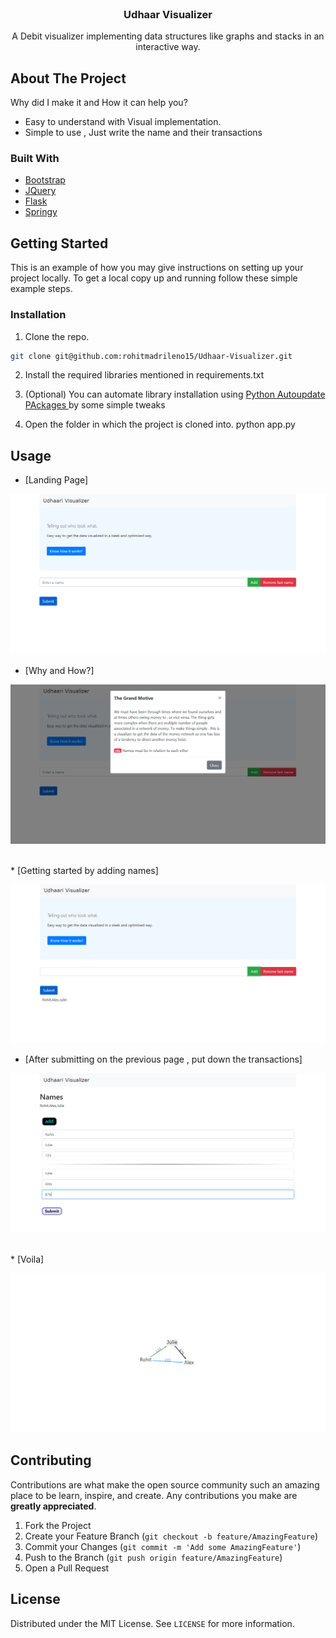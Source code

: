 
<br />
<p align="center">

  <h3 align="center">Udhaar Visualizer</h3>

  <p align="center">  
    A Debit visualizer implementing data structures like graphs and stacks in an interactive way. 
  </p>
</p>





 
## About The Project


Why did I make it and How it can help you?

* Easy to understand with Visual implementation.
* Simple to use , Just write the name and their transactions

### Built With

* [Bootstrap](https://getbootstrap.com)
* [JQuery](https://jquery.com)
* [Flask](https://flask.palletsprojects.com/)
* [Springy](http://getspringy.com/)



<!-- GETTING STARTED -->
## Getting Started

This is an example of how you may give instructions on setting up your project locally.
To get a local copy up and running follow these simple example steps.

 

### Installation

1. Clone the repo.
```sh
git clone git@github.com:rohitmadrileno15/Udhaar-Visualizer.git
```
2. Install the required libraries mentioned in requirements.txt
3. (Optional) You can automate library installation using <a href= "https://github.com/rohitmadrileno15/Python-autoupdate-packages"> Python Autoupdate PAckages </a> by some simple tweaks

3. Open the folder in which the project is cloned into.
    python app.py




<!-- USAGE EXAMPLES -->
## Usage

* [Landing Page]

![First Page](https://github.com/rohitmadrileno15/Udhaar-Visualizer/blob/master/images/Screenshot_7.png)
<br/>
* [Why and How?]

![Modal box](https://github.com/rohitmadrileno15/Udhaar-Visualizer/blob/master/images/Screenshot_8.png)

<br/>
* [Getting started by adding names]

![Adding names](https://github.com/rohitmadrileno15/Udhaar-Visualizer/blob/master/images/Screenshot_9.png)
<br/>
* [After submitting on the previous page , put down the transactions]

![Add transactions](https://github.com/rohitmadrileno15/Udhaar-Visualizer/blob/master/images/Screenshot_10.png)

<br/>
* [Voila]

![Visual Graphics](https://github.com/rohitmadrileno15/Udhaar-Visualizer/blob/master/images/Screenshot_11.png)




<!-- CONTRIBUTING -->
## Contributing

Contributions are what make the open source community such an amazing place to be learn, inspire, and create. Any contributions you make are **greatly appreciated**.

1. Fork the Project
2. Create your Feature Branch (`git checkout -b feature/AmazingFeature`)
3. Commit your Changes (`git commit -m 'Add some AmazingFeature'`)
4. Push to the Branch (`git push origin feature/AmazingFeature`)
5. Open a Pull Request



<!-- LICENSE -->
## License

Distributed under the MIT License. See `LICENSE` for more information.










